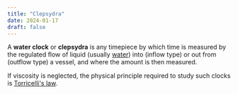 ```yaml
---
title: "Clepsydra"
date: 2024-01-17
draft: false
---
```


A **water clock** or **clepsydra**
is any timepiece by which time is measured by the
regulated flow of liquid (usually [water](/water)) into (inflow type)
or out from (outflow type) a vessel,
and where the amount is then measured.

If viscosity is neglected,
the physical principle required to study such clocks is
[Torricelli's law](/torricelli-law).
